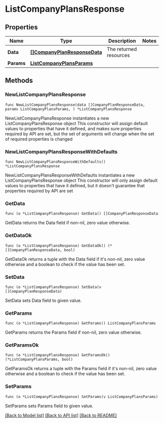 # ListCompanyPlansResponse

## Properties

Name | Type | Description | Notes
------------ | ------------- | ------------- | -------------
**Data** | [**[]CompanyPlanResponseData**](CompanyPlanResponseData.md) | The returned resources | 
**Params** | [**ListCompanyPlansParams**](ListCompanyPlansParams.md) |  | 

## Methods

### NewListCompanyPlansResponse

`func NewListCompanyPlansResponse(data []CompanyPlanResponseData, params ListCompanyPlansParams, ) *ListCompanyPlansResponse`

NewListCompanyPlansResponse instantiates a new ListCompanyPlansResponse object
This constructor will assign default values to properties that have it defined,
and makes sure properties required by API are set, but the set of arguments
will change when the set of required properties is changed

### NewListCompanyPlansResponseWithDefaults

`func NewListCompanyPlansResponseWithDefaults() *ListCompanyPlansResponse`

NewListCompanyPlansResponseWithDefaults instantiates a new ListCompanyPlansResponse object
This constructor will only assign default values to properties that have it defined,
but it doesn't guarantee that properties required by API are set

### GetData

`func (o *ListCompanyPlansResponse) GetData() []CompanyPlanResponseData`

GetData returns the Data field if non-nil, zero value otherwise.

### GetDataOk

`func (o *ListCompanyPlansResponse) GetDataOk() (*[]CompanyPlanResponseData, bool)`

GetDataOk returns a tuple with the Data field if it's non-nil, zero value otherwise
and a boolean to check if the value has been set.

### SetData

`func (o *ListCompanyPlansResponse) SetData(v []CompanyPlanResponseData)`

SetData sets Data field to given value.


### GetParams

`func (o *ListCompanyPlansResponse) GetParams() ListCompanyPlansParams`

GetParams returns the Params field if non-nil, zero value otherwise.

### GetParamsOk

`func (o *ListCompanyPlansResponse) GetParamsOk() (*ListCompanyPlansParams, bool)`

GetParamsOk returns a tuple with the Params field if it's non-nil, zero value otherwise
and a boolean to check if the value has been set.

### SetParams

`func (o *ListCompanyPlansResponse) SetParams(v ListCompanyPlansParams)`

SetParams sets Params field to given value.



[[Back to Model list]](../README.md#documentation-for-models) [[Back to API list]](../README.md#documentation-for-api-endpoints) [[Back to README]](../README.md)


